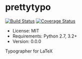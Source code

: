 prettytypo
==========

[![Build Status](https://travis-ci.org/vporoshok/prettytypo.svg)](https://travis-ci.org/vporoshok/prettytypo)
[![Coverage Status](https://img.shields.io/coveralls/vporoshok/prettytypo.svg)](https://coveralls.io/r/vporoshok/prettytypo)

* License: MIT
* Requirements: Python 2.7, 3.2+
* Version: 0.0.0

Typographer for LaTeX
